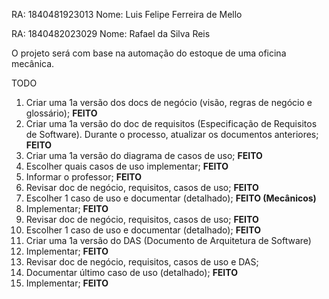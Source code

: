 RA: 1840481923013
Nome: Luis Felipe Ferreira de Mello

RA: 1840482023029
Nome: Rafael da Silva Reis


O projeto será com base na automação do estoque de uma oficina mecânica.


TODO

1. Criar uma 1a versão dos docs de negócio (visão, regras de negócio e glossário); **FEITO**
2. Criar uma 1a versão do doc de requisitos (Especificação de Requisitos de Software). Durante o processo, atualizar os documentos anteriores; **FEITO**
3. Criar uma 1a versão do diagrama de casos de uso; **FEITO**
4. Escolher quais casos de uso implementar; **FEITO**
5. Informar o professor; **FEITO**
6. Revisar doc de negócio, requisitos, casos de uso; **FEITO**
7. Escolher 1 caso de uso e documentar (detalhado); **FEITO (Mecânicos)**
8. Implementar; **FEITO**
9. Revisar doc de negócio, requisitos, casos de uso; **FEITO**
10. Escolher 1 caso de uso e documentar (detalhado); **FEITO**
11. Criar uma 1a versão do DAS (Documento de Arquitetura de Software) 
12. Implementar; **FEITO**
13. Revisar doc de negócio, requisitos, casos de uso e DAS;
14. Documentar último caso de uso (detalhado); **FEITO**
15. Implementar; **FEITO**
